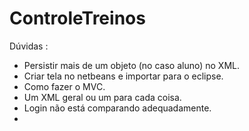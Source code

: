 # ControleTreinos

Dúvidas :
  * Persistir mais de um objeto (no caso aluno) no XML.
  * Criar tela no netbeans e importar para o eclipse.
  * Como fazer o MVC.
  * Um XML geral ou um para cada coisa.
  * Login não está comparando adequadamente.
  * 
